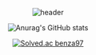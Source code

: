 <div align=center>


  
  
  
  ![header](https://capsule-render.vercel.app/api?type=wave&color=auto&height=300&section=header&text=Junyoung%20Git%Hub!&fontSize=90)
  
  
  
  
  
  
  
  
  
  
  
  
  
  
  
  
  ![Anurag's GitHub stats](https://github-readme-stats.vercel.app/api?username=benza97&show_icons=true&theme=highcontrast)



[![Solved.ac
benza97](http://mazassumnida.wtf/api/generate_badge?boj={handle})](https://solved.ac/{handle})



</div>



















